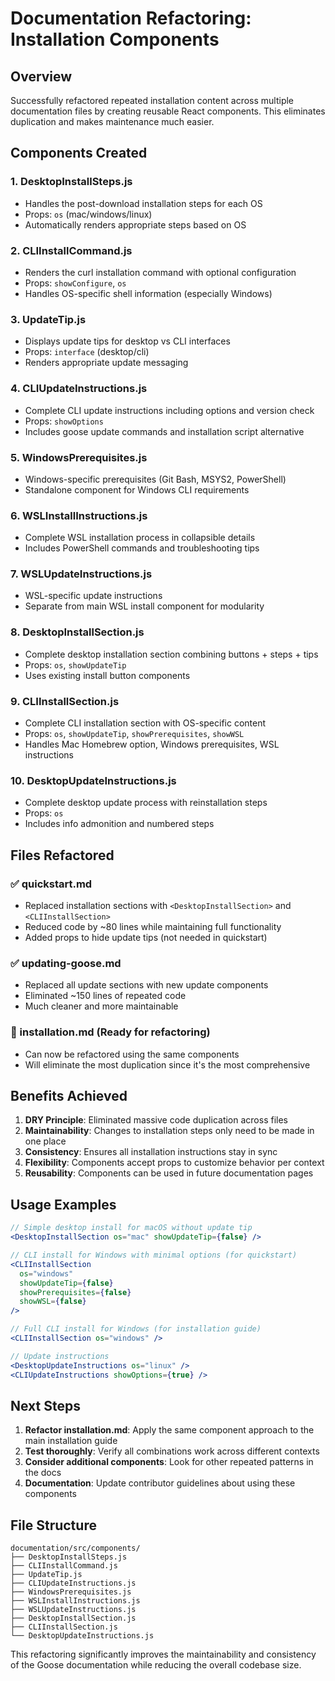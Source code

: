 # Documentation Refactoring: Installation Components

## Overview
Successfully refactored repeated installation content across multiple documentation files by creating reusable React components. This eliminates duplication and makes maintenance much easier.

## Components Created

### 1. **DesktopInstallSteps.js**
- Handles the post-download installation steps for each OS
- Props: `os` (mac/windows/linux)
- Automatically renders appropriate steps based on OS

### 2. **CLIInstallCommand.js** 
- Renders the curl installation command with optional configuration
- Props: `showConfigure`, `os`
- Handles OS-specific shell information (especially Windows)

### 3. **UpdateTip.js**
- Displays update tips for desktop vs CLI interfaces
- Props: `interface` (desktop/cli)
- Renders appropriate update messaging

### 4. **CLIUpdateInstructions.js**
- Complete CLI update instructions including options and version check
- Props: `showOptions`
- Includes goose update commands and installation script alternative

### 5. **WindowsPrerequisites.js**
- Windows-specific prerequisites (Git Bash, MSYS2, PowerShell)
- Standalone component for Windows CLI requirements

### 6. **WSLInstallInstructions.js**
- Complete WSL installation process in collapsible details
- Includes PowerShell commands and troubleshooting tips

### 7. **WSLUpdateInstructions.js**
- WSL-specific update instructions
- Separate from main WSL install component for modularity

### 8. **DesktopInstallSection.js**
- Complete desktop installation section combining buttons + steps + tips
- Props: `os`, `showUpdateTip`
- Uses existing install button components

### 9. **CLIInstallSection.js**
- Complete CLI installation section with OS-specific content
- Props: `os`, `showUpdateTip`, `showPrerequisites`, `showWSL`
- Handles Mac Homebrew option, Windows prerequisites, WSL instructions

### 10. **DesktopUpdateInstructions.js**
- Complete desktop update process with reinstallation steps
- Props: `os`
- Includes info admonition and numbered steps

## Files Refactored

### ✅ quickstart.md
- Replaced installation sections with `<DesktopInstallSection>` and `<CLIInstallSection>`
- Reduced code by ~80 lines while maintaining full functionality
- Added props to hide update tips (not needed in quickstart)

### ✅ updating-goose.md  
- Replaced all update sections with new update components
- Eliminated ~150 lines of repeated code
- Much cleaner and more maintainable

### 🔄 installation.md (Ready for refactoring)
- Can now be refactored using the same components
- Will eliminate the most duplication since it's the most comprehensive

## Benefits Achieved

1. **DRY Principle**: Eliminated massive code duplication across files
2. **Maintainability**: Changes to installation steps only need to be made in one place
3. **Consistency**: Ensures all installation instructions stay in sync
4. **Flexibility**: Components accept props to customize behavior per context
5. **Reusability**: Components can be used in future documentation pages

## Usage Examples

```jsx
// Simple desktop install for macOS without update tip
<DesktopInstallSection os="mac" showUpdateTip={false} />

// CLI install for Windows with minimal options (for quickstart)
<CLIInstallSection 
  os="windows" 
  showUpdateTip={false} 
  showPrerequisites={false} 
  showWSL={false} 
/>

// Full CLI install for Windows (for installation guide)
<CLIInstallSection os="windows" />

// Update instructions
<DesktopUpdateInstructions os="linux" />
<CLIUpdateInstructions showOptions={true} />
```

## Next Steps

1. **Refactor installation.md**: Apply the same component approach to the main installation guide
2. **Test thoroughly**: Verify all combinations work across different contexts
3. **Consider additional components**: Look for other repeated patterns in the docs
4. **Documentation**: Update contributor guidelines about using these components

## File Structure
```
documentation/src/components/
├── DesktopInstallSteps.js
├── CLIInstallCommand.js  
├── UpdateTip.js
├── CLIUpdateInstructions.js
├── WindowsPrerequisites.js
├── WSLInstallInstructions.js
├── WSLUpdateInstructions.js
├── DesktopInstallSection.js
├── CLIInstallSection.js
└── DesktopUpdateInstructions.js
```

This refactoring significantly improves the maintainability and consistency of the Goose documentation while reducing the overall codebase size.
